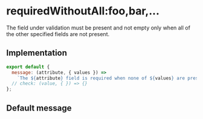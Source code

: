 # requiredWithoutAll:foo,bar,...

The field under validation must be present and not empty only when all of the other specified fields are not present.


## Implementation

```js
export default {
  message: (attribute, { values }) =>
    `The ${attribute} field is required when none of ${values} are present.`
  // check: (value, { }) => {}
};

```

## Default message

```

```
